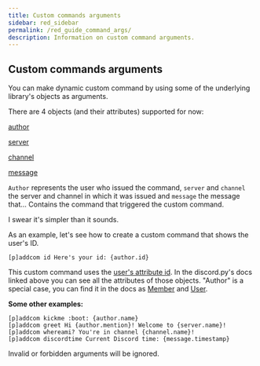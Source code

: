 ```yaml
---
title: Custom commands arguments
sidebar: red_sidebar
permalink: /red_guide_command_args/
description: Information on custom command arguments.
---
```


## Custom commands arguments

You can make dynamic custom command by using some of the underlying library's objects as arguments.

There are 4 objects (and their attributes) supported for now:

[author](http://discordpy.readthedocs.io/en/latest/api.html#user)  

[server](http://discordpy.readthedocs.io/en/latest/api.html#server)  

[channel](http://discordpy.readthedocs.io/en/latest/api.html#channel)  

[message](http://discordpy.readthedocs.io/en/latest/api.html#message)  


`Author` represents the user who issued the command, `server` and `channel` the server and channel in which it was issued and `message` the message that... Contains the command that triggered the custom command.  

I swear it's simpler than it sounds.

As an example, let's see how to create a custom command that shows the user's ID.

    [p]addcom id Here's your id: {author.id}

This custom command uses the [user's attribute id](http://discordpy.readthedocs.io/en/latest/api.html#discord.User.id). In the discord.py's docs linked above you can see all the attributes of those objects. "Author" is a special case, you can find it in the docs as [Member](http://discordpy.readthedocs.io/en/latest/api.html#member) and [User](http://discordpy.readthedocs.io/en/latest/api.html#user).

**Some other examples:**

    [p]addcom kickme :boot: {author.name}
    [p]addcom greet Hi {author.mention}! Welcome to {server.name}!
    [p]addcom whereami? You're in channel {channel.name}!
    [p]addcom discordtime Current Discord time: {message.timestamp}

Invalid or forbidden arguments will be ignored.

